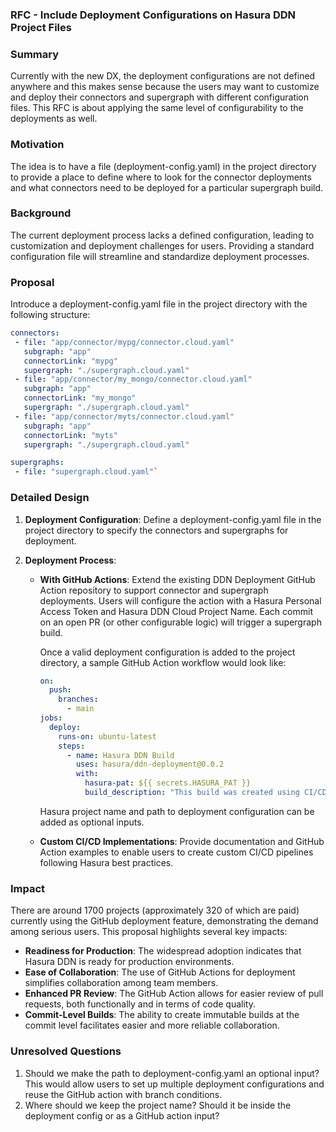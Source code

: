 ### RFC - Include Deployment Configurations on Hasura DDN Project Files

### Summary

Currently with the new DX, the deployment configurations are not defined anywhere and this makes sense because the users may want to customize and deploy their connectors and supergraph with different configuration files. This RFC is about applying the same level of configurability to the deployments as well.

### Motivation

The idea is to have a file (deployment-config.yaml) in the project directory to provide a place to define where to look for the connector deployments and what connectors need to be deployed for a particular supergraph build.

### Background

The current deployment process lacks a defined configuration, leading to customization and deployment challenges for users. Providing a standard configuration file will streamline and standardize deployment processes.

### Proposal

Introduce a deployment-config.yaml file in the project directory with the following structure:

```yaml
connectors:
 - file: "app/connector/mypg/connector.cloud.yaml"
   subgraph: "app"
   connectorLink: "mypg"
   supergraph: "./supergraph.cloud.yaml"
 - file: "app/connector/my_mongo/connector.cloud.yaml"
   subgraph: "app"
   connectorLink: "my_mongo"
   supergraph: "./supergraph.cloud.yaml"
 - file: "app/connector/myts/connector.cloud.yaml"
   subgraph: "app"
   connectorLink: "myts"
   supergraph: "./supergraph.cloud.yaml"

supergraphs:
 - file: "supergraph.cloud.yaml"`
```

### Detailed Design

1.  **Deployment Configuration**: Define a deployment-config.yaml file in the project directory to specify the connectors and supergraphs for deployment.

2.  **Deployment Process**:

    -   **With GitHub Actions**: Extend the existing DDN Deployment GitHub Action repository to support connector and supergraph deployments. Users will configure the action with a Hasura Personal Access Token and Hasura DDN Cloud Project Name. Each commit on an open PR (or other configurable logic) will trigger a supergraph build.

        Once a valid deployment configuration is added to the project directory, a sample GitHub Action workflow would look like:

        ```yaml
        on:
          push:
            branches:
              - main
        jobs:
          deploy:
            runs-on: ubuntu-latest
            steps:
              - name: Hasura DDN Build
                uses: hasura/ddn-deployment@0.0.2
                with:
                  hasura-pat: ${{ secrets.HASURA_PAT }}
                  build_description: "This build was created using CI/CD"`
        ```

        Hasura project name and path to deployment configuration can be added as optional inputs.


    -   **Custom CI/CD Implementations**: Provide documentation and GitHub Action examples to enable users to create custom CI/CD pipelines following Hasura best practices.

### Impact

There are around 1700 projects (approximately 320 of which are paid) currently using the GitHub deployment feature, demonstrating the demand among serious users. This proposal highlights several key impacts:

-   **Readiness for Production**: The widespread adoption indicates that Hasura DDN is ready for production environments.
-   **Ease of Collaboration**: The use of GitHub Actions for deployment simplifies collaboration among team members.
-   **Enhanced PR Review**: The GitHub Action allows for easier review of pull requests, both functionally and in terms of code quality.
-   **Commit-Level Builds**: The ability to create immutable builds at the commit level facilitates easier and more reliable collaboration.

### Unresolved Questions

1.  Should we make the path to deployment-config.yaml an optional input? This would allow users to set up multiple deployment configurations and reuse the GitHub action with branch conditions.
2.  Where should we keep the project name? Should it be inside the deployment config or as a GitHub action input?